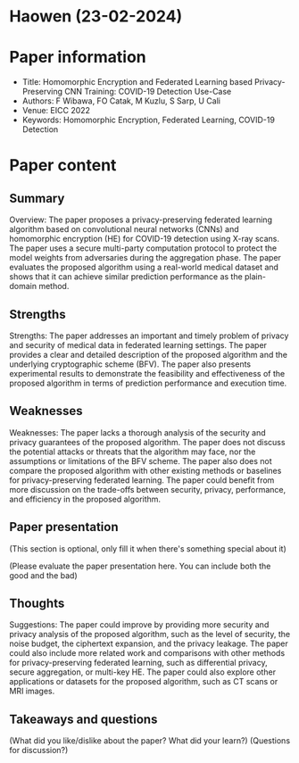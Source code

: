 # Haowen (23-02-2024)

# Paper information
- Title: Homomorphic Encryption and Federated Learning based Privacy-Preserving CNN Training: COVID-19 Detection Use-Case
- Authors: F Wibawa, FO Catak, M Kuzlu, S Sarp, U Cali
- Venue: EICC 2022
- Keywords: Homomorphic Encryption, Federated Learning, COVID-19 Detection

# Paper content
## Summary
Overview: The paper proposes a privacy-preserving federated learning algorithm based on convolutional neural networks (CNNs) and homomorphic encryption (HE) for COVID-19 detection using X-ray scans. The paper uses a secure multi-party computation protocol to protect the model weights from adversaries during the aggregation phase. The paper evaluates the proposed algorithm using a real-world medical dataset and shows that it can achieve similar prediction performance as the plain-domain method.

## Strengths
Strengths: The paper addresses an important and timely problem of privacy and security of medical data in federated learning settings. The paper provides a clear and detailed description of the proposed algorithm and the underlying cryptographic scheme (BFV). The paper also presents experimental results to demonstrate the feasibility and effectiveness of the proposed algorithm in terms of prediction performance and execution time.

## Weaknesses
Weaknesses: The paper lacks a thorough analysis of the security and privacy guarantees of the proposed algorithm. The paper does not discuss the potential attacks or threats that the algorithm may face, nor the assumptions or limitations of the BFV scheme. The paper also does not compare the proposed algorithm with other existing methods or baselines for privacy-preserving federated learning. The paper could benefit from more discussion on the trade-offs between security, privacy, performance, and efficiency in the proposed algorithm.

## Paper presentation

(This section is optional, only fill it when there's something special about it)

(Please evaluate the paper presentation here. You can include both the good and the bad)

## Thoughts
Suggestions: The paper could improve by providing more security and privacy analysis of the proposed algorithm, such as the level of security, the noise budget, the ciphertext expansion, and the privacy leakage. The paper could also include more related work and comparisons with other methods for privacy-preserving federated learning, such as differential privacy, secure aggregation, or multi-key HE. The paper could also explore other applications or datasets for the proposed algorithm, such as CT scans or MRI images.

## Takeaways and questions
(What did you like/dislike about the paper? What did your learn?)
(Questions for discussion?)
